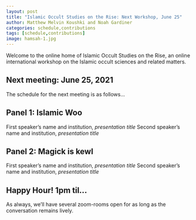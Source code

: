 ```yaml
---
layout: post
title: "Islamic Occult Studies on the Rise: Next Workshop, June 25"
author: Matthew Melvin Koushki and Noah Gardiner
categories: schedule,contributions
tags: [schedule,contributions]
image: hamsah-1.jpg
---
```


Welcome to the online home of Islamic Occult Studies on the Rise, an online international workshop on the Islamic occult sciences and related matters.

## Next meeting: June 25, 2021

The schedule for the next meeting is as follows...

## Panel 1: Islamic Woo
First speaker’s name and institution, *presentation title*
Second speaker’s name and institution, *presentation title*

## Panel 2: Magick is kewl	
First speaker’s name and institution, *presentation title*
Second speaker’s name and institution, *presentation title*

## Happy Hour! 1pm til...
As always, we’ll have several zoom-rooms open for as long as the conversation remains lively.
